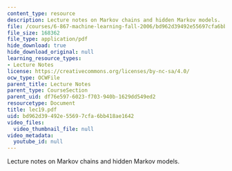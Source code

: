 ```yaml
---
content_type: resource
description: Lecture notes on Markov chains and hidden Markov models.
file: /courses/6-867-machine-learning-fall-2006/bd962d39492e55697cfa6bb418ae1642_lec19.pdf
file_size: 168362
file_type: application/pdf
hide_download: true
hide_download_original: null
learning_resource_types:
- Lecture Notes
license: https://creativecommons.org/licenses/by-nc-sa/4.0/
ocw_type: OCWFile
parent_title: Lecture Notes
parent_type: CourseSection
parent_uid: df76e597-6023-f703-940b-1629dd549ed2
resourcetype: Document
title: lec19.pdf
uid: bd962d39-492e-5569-7cfa-6bb418ae1642
video_files:
  video_thumbnail_file: null
video_metadata:
  youtube_id: null
---
```

Lecture notes on Markov chains and hidden Markov models.